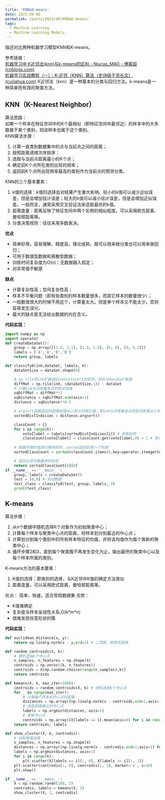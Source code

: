 ```yaml
---
title: 'KNN&K-means'
date: 2023-09-05
permalink: /posts/2023/09/KNN&K-means/
tags:
  - Machine Learning
  - Machine Learning Models
---
```

描述对比两种机器学习模型KNN和K-means。


参考链接：\
[机器学习中 K近邻法(knn)与k-means的区别 - Niucas_MAO - 博客园 (cnblogs.com)](https://www.cnblogs.com/PiPifamily/p/8520405.html)\
[机器学习实战教程（一）：K-近邻（KNN）算法（史诗级干货长文） (cuijiahua.com)](https://cuijiahua.com/blog/2017/11/ml_1_knn.html)
K近邻法（knn）是一种基本的分类与回归方法。k-means是一种简单而有效的聚类方法。
## KNN（K-Nearest Neighbor）
算法思路：\
如果一个样本在特征空间中的K个最相似（即特征空间中最邻近）的样本中的大多数属于某个类别，则该样本也属于这个类别。\
KNN算法步骤：
1. 计算一直类别数据集中的点与当前点之间的距离；
2. 按照距离递增次序排序；
3. 选取与当前点距离最小的K个点；
4. 确定前K个点所在类别出现的频率；
5. 返回前K个点所出现频率最高的类别作为当前点的预测分类。


KNN的三个基本要素：
1. k值的选择：k值的选择会对结果产生重大影响。较小的k值可以减少近似误差，但是会增加估计误差；较大的k值可以减小估计误差，但是会增加近似误差。一般而言，通常采用交叉验证法来选取最优的k值。
2. 距离度量：距离反映了特征空间中两个实例的相似程度。可以采用欧氏距离、曼哈顿距离等。
3. 分类决策规则：往往采用多数表决。


**优点**
- 简单好用，容易理解，精度高，理论成熟，既可以用来做分类也可以用来做回归；
- 可用于数值型数据和离散型数据；
- 训练时间复杂度为O(n)；无数据输入假定；
- 对异常值不敏感

**缺点**
- 计算复杂性高；空间复杂性高；
- 样本不平衡问题（即有些类别的样本数量很多，而其它样本的数量很少）；
- 一般数值很大的时候不用这个，计算量太大。但是单个样本又不能太少，否则容易发生误分。
- 最大的缺点是无法给出数据的内在含义。


**代码实现：**
```python
import numpy as np
import operator
def createDataSet():
    group = np.array([[1.0, 1.1], [1.0, 1.0], [0, 0], [0, 0.1]])
    labels = ['A','A','B','B']
    return group, labels

def classify0(inX,dataSet, labels, k):
    dataSetSize = dataSet.shape[0]

    # np.tile将inX扩展成dataSetSize*1的矩阵，然后与dataSet相减
    diffMat = np.tile(inX, (dataSetSize,1)) - dataSet 
    # 计算inX与训练集各点的欧式距离
    sqDiffMat = diffMat**2
    sqDistance = sqDiffMat.sum(axis=1)
    distance = sqDistance**0.5

    # argsort函数返回的是数组值从小到大的索引值，即inX与训练集各点的欧式距离从小到大的索引值
    sortedDistIndicies = distance.argsort()

    classCount = {}
    for i in range(k):
        voteIlabel = labels[sortedDistIndicies[i]] # 获取标签
        classCount[voteIlabel] = classCount.get(voteIlabel,0) + 1 # 统计标签出现次数
        
    # 根据字典的值进行降序排序，sorted返回的是一个列表
    sortedClassCount = sorted(classCount.items(),key=operator.itemgetter(1),reverse=True)

    # 返回出现次数最多的标签
    return sortedClassCount[0][0]
if __name__ == '__main__':
    group, labels = createDataSet()
    test = [0,0] # 测试数据
    test_class = classify0(test, group, labels, 3)
    print(test_class)
```

## K-means
算法步骤：
1. 从n个数据中随机选择K个对象作为初始聚类中心；
2. 计算每个样本与聚类中心点的距离，将样本划分到最近的中心点；
3. 计算划分到每个类别中的所有样本特征的均值，并将该均值作为每个类新的聚类中心；
4. 循环步骤2和3，直到每个聚类簇不再发生变化为止，输出最终的聚类中心以及每个样本所属的类别。

K-means方法的基本要素：

1. K值的选择：即类别的选择，与K近邻中K值的确定方法类似
2. 距离度量，可以采用欧式距离，曼哈顿距离等。

优点：
简单，快速，适合常规数据集
劣势：

- K值难确定
- 复杂度与样本呈线性关系,O(k\*m\*n)
- 很难发现任意形状的簇

**代码实现：**
```python
def euclidean_distance(x, y):
    return np.linalg.norm(x - y,ord=2) # 二范数，即欧氏距离

def random_centroids(X, k):
    # 随机选取k个中心点
    n_samples, n_features = np.shape(X)
    centroids = np.zeros((k, n_features)) 
    centroids = X[np.random.choice(range(n_samples),k)]
    return centroids

def kmeans(X, k, max_iter=1000):
    centroids = random_centroids(X, k) # 随机选取k个中心点
    for _ in range(max_iter):
        # 计算每个样本到中心点的距离
        distances = np.array([np.linalg.norm(x - centroids,ord=2,axis=1) for x in X])
        # 选取距离最近的中心点
        labels = np.argmin(distances, axis=1)
        # 更新中心点
        centroids = np.array([X[labels == i].mean(axis=0) for i in range(k)])
    return centroids, labels

def show_cluster(X, k, centrodis):
    # 绘制聚类结果
    n_samples, n_features = np.shape(X)
    distances = np.array([np.linalg.norm(x - centrodis,ord=2,axis=1) for x in X])
    labels = np.argmin(distances, axis=1)
    for i in range(k):
        plt.scatter(X[labels == i][:, 0], X[labels == i][:, 1])
    plt.scatter(centrodis[:, 0], centrodis[:, 1], marker='x', s=50)
    plt.show()

if __name__ == '__main__':
    X = np.random.randn(100, 2)
    centrodis, labels = kmeans(X, 2)
    show_cluster(X, 2, centrodis)
```
